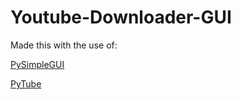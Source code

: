 # Youtube-Downloader-GUI
Made this with the use of:


[PySimpleGUI](https://pypi.org/project/PySimpleGUI/)

[PyTube](https://github.com/pytube/pytube)
